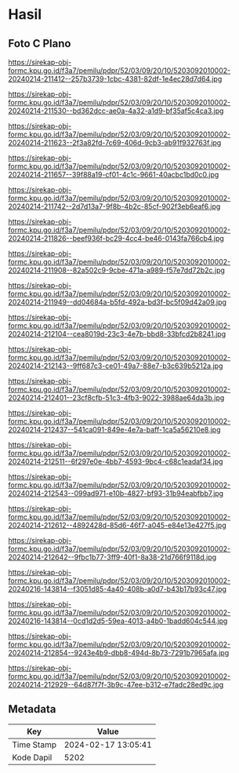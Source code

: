 # Hasil

## Foto C Plano

https://sirekap-obj-formc.kpu.go.id/f3a7/pemilu/pdpr/52/03/09/20/10/5203092010002-20240214-211412--257b3739-1cbc-4381-82df-1e4ec28d7d64.jpg

https://sirekap-obj-formc.kpu.go.id/f3a7/pemilu/pdpr/52/03/09/20/10/5203092010002-20240214-211530--bd362dcc-ae0a-4a32-a1d9-bf35af5c4ca3.jpg

https://sirekap-obj-formc.kpu.go.id/f3a7/pemilu/pdpr/52/03/09/20/10/5203092010002-20240214-211623--2f3a82fd-7c69-406d-9cb3-ab91f932763f.jpg

https://sirekap-obj-formc.kpu.go.id/f3a7/pemilu/pdpr/52/03/09/20/10/5203092010002-20240214-211657--39f88a19-cf01-4c1c-9661-40acbc1bd0c0.jpg

https://sirekap-obj-formc.kpu.go.id/f3a7/pemilu/pdpr/52/03/09/20/10/5203092010002-20240214-211742--2d7d13a7-9f8b-4b2c-85cf-902f3eb6eaf6.jpg

https://sirekap-obj-formc.kpu.go.id/f3a7/pemilu/pdpr/52/03/09/20/10/5203092010002-20240214-211826--beef936f-bc29-4cc4-be46-0143fa766cb4.jpg

https://sirekap-obj-formc.kpu.go.id/f3a7/pemilu/pdpr/52/03/09/20/10/5203092010002-20240214-211908--82a502c9-9cbe-471a-a989-f57e7dd72b2c.jpg

https://sirekap-obj-formc.kpu.go.id/f3a7/pemilu/pdpr/52/03/09/20/10/5203092010002-20240214-211949--dd04684a-b5fd-492a-bd3f-bc5f09d42a09.jpg

https://sirekap-obj-formc.kpu.go.id/f3a7/pemilu/pdpr/52/03/09/20/10/5203092010002-20240214-212104--cea8019d-23c3-4e7b-bbd8-33bfcd2b8241.jpg

https://sirekap-obj-formc.kpu.go.id/f3a7/pemilu/pdpr/52/03/09/20/10/5203092010002-20240214-212143--9ff687c3-ce01-49a7-88e7-b3c639b5212a.jpg

https://sirekap-obj-formc.kpu.go.id/f3a7/pemilu/pdpr/52/03/09/20/10/5203092010002-20240214-212401--23cf8cfb-51c3-4fb3-9022-3988ae64da3b.jpg

https://sirekap-obj-formc.kpu.go.id/f3a7/pemilu/pdpr/52/03/09/20/10/5203092010002-20240214-212437--541ca091-849e-4e7a-baff-1ca5a56210e8.jpg

https://sirekap-obj-formc.kpu.go.id/f3a7/pemilu/pdpr/52/03/09/20/10/5203092010002-20240214-212511--6f297e0e-4bb7-4593-9bc4-c68c1eadaf34.jpg

https://sirekap-obj-formc.kpu.go.id/f3a7/pemilu/pdpr/52/03/09/20/10/5203092010002-20240214-212543--099ad971-e10b-4827-bf93-31b94eabfbb7.jpg

https://sirekap-obj-formc.kpu.go.id/f3a7/pemilu/pdpr/52/03/09/20/10/5203092010002-20240214-212612--4892428d-85d6-46f7-a045-e84e13e427f5.jpg

https://sirekap-obj-formc.kpu.go.id/f3a7/pemilu/pdpr/52/03/09/20/10/5203092010002-20240214-212642--9fbc1b77-3ff9-40f1-8a38-21d766f9118d.jpg

https://sirekap-obj-formc.kpu.go.id/f3a7/pemilu/pdpr/52/03/09/20/10/5203092010002-20240216-143814--f3051d85-4a40-408b-a0d7-b43b17b93c47.jpg

https://sirekap-obj-formc.kpu.go.id/f3a7/pemilu/pdpr/52/03/09/20/10/5203092010002-20240216-143814--0cd1d2d5-59ea-4013-a4b0-1badd604c544.jpg

https://sirekap-obj-formc.kpu.go.id/f3a7/pemilu/pdpr/52/03/09/20/10/5203092010002-20240214-212854--9243e4b9-dbb8-494d-8b73-7291b7965afa.jpg

https://sirekap-obj-formc.kpu.go.id/f3a7/pemilu/pdpr/52/03/09/20/10/5203092010002-20240214-212929--64d87f7f-3b9c-47ee-b312-e7fadc28ed9c.jpg


## Metadata

| Key        | Value               |
| ---------- | ------------------- |
| Time Stamp | 2024-02-17 13:05:41 |
| Kode Dapil | 5202                |



